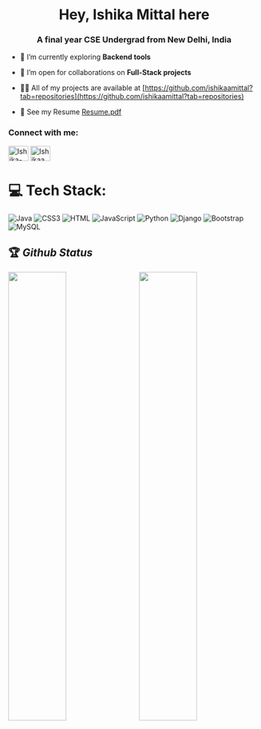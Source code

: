 <h1 align="center">Hey, Ishika Mittal here</h1>
<h3 align="center">A final year CSE Undergrad from New Delhi, India</h3>

- 🌱 I’m currently exploring **Backend tools**

- 👯 I’m open for collaborations on **Full-Stack projects**

- 👨‍💻 All of my projects are available at [https://github.com/ishikaamittal?tab=repositories](https://github.com/ishikaamittal?tab=repositories)

- 📄 See my Resume [Resume.pdf](Resume.pdf)

<h3 align="left">Connect with me:</h3>
<p align="left">
<a href="https://www.linkedin.com/in/ishika-mittal-2a3242183/" target="blank"><img align="center" src="https://raw.githubusercontent.com/rahuldkjain/github-profile-readme-generator/master/src/images/icons/Social/linked-in-alt.svg" alt="Ishika-mittal" height="30" width="40" /></a>
<a href="https://leetcode.com/mittalishika1801/" target="blank"><img align="center" src="https://raw.githubusercontent.com/rahuldkjain/github-profile-readme-generator/master/src/images/icons/Social/leet-code.svg" alt="Ishikaamittal" height="30" width="40" /></a>
</p>

# 💻 Tech Stack:
![Java](https://img.shields.io/badge/Java-ED8B00?style=for-the-badge&logo=java&logoColor=white) ![CSS3](https://img.shields.io/badge/css3-%231572B6.svg?style=for-the-badge&logo=css3&logoColor=white) ![HTML](https://img.shields.io/badge/html5-%23E34F26.svg?style=for-the-badge&logo=html5&logoColor=white) ![JavaScript](https://img.shields.io/badge/javascript-%23323330.svg?style=for-the-badge&logo=javascript&logoColor=%23F7DF1E) ![Python](https://img.shields.io/badge/python-3670A0?style=for-the-badge&logo=python&logoColor=ffdd54) ![Django](https://img.shields.io/badge/Django-092E20?style=for-the-badge&logo=django&logoColor=white) ![Bootstrap](https://img.shields.io/badge/bootstrap-%23563D7C.svg?style=for-the-badge&logo=bootstrap&logoColor=white) ![MySQL](https://img.shields.io/badge/mysql-%2300f.svg?style=for-the-badge&logo=mysql&logoColor=white) 

## 🏆 *Github Status*

<img  src="https://github-readme-stats.vercel.app/api?username=ishikaamittal-1&show_icons=true&hide_border=true&theme=dark" width="48%" align="right" >
<img  src="https://github-readme-streak-stats.herokuapp.com/?user=ishikaamittal-1&theme=dark" width="48%" >

